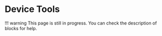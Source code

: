 # Device Tools

!!! warning
    This page is still in progress. You can check the description of blocks for help.
